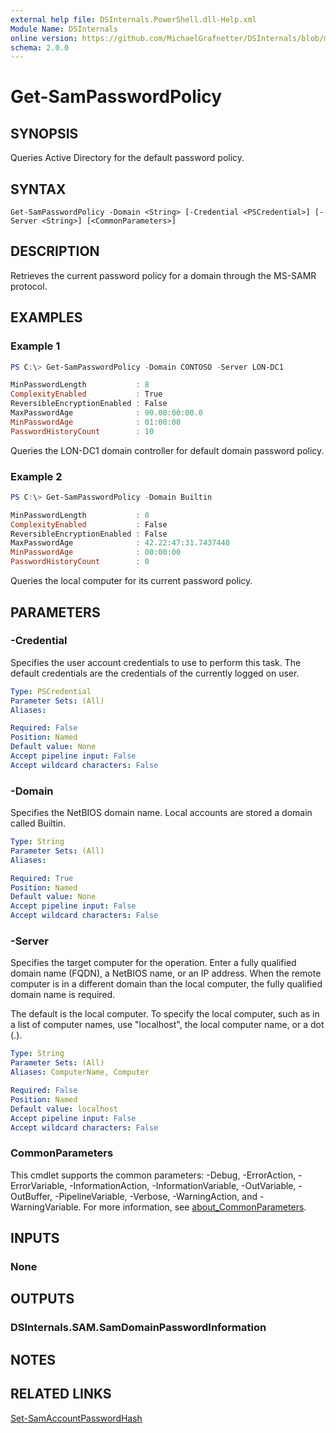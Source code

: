 ```yaml
---
external help file: DSInternals.PowerShell.dll-Help.xml
Module Name: DSInternals
online version: https://github.com/MichaelGrafnetter/DSInternals/blob/master/Documentation/PowerShell/Get-SamPasswordPolicy.md
schema: 2.0.0
---
```


# Get-SamPasswordPolicy

## SYNOPSIS
Queries Active Directory for the default password policy.

## SYNTAX

```
Get-SamPasswordPolicy -Domain <String> [-Credential <PSCredential>] [-Server <String>] [<CommonParameters>]
```

## DESCRIPTION
Retrieves the current password policy for a domain through the MS-SAMR protocol. 

## EXAMPLES

### Example 1
```powershell
PS C:\> Get-SamPasswordPolicy -Domain CONTOSO -Server LON-DC1

MinPasswordLength           : 8
ComplexityEnabled           : True
ReversibleEncryptionEnabled : False
MaxPasswordAge              : 90.00:00:00.0
MinPasswordAge              : 01:00:00
PasswordHistoryCount        : 10
```

Queries the LON-DC1 domain controller for default domain password policy.

### Example 2
```powershell
PS C:\> Get-SamPasswordPolicy -Domain Builtin

MinPasswordLength           : 0
ComplexityEnabled           : False
ReversibleEncryptionEnabled : False
MaxPasswordAge              : 42.22:47:31.7437440
MinPasswordAge              : 00:00:00
PasswordHistoryCount        : 0
```

Queries the local computer for its current password policy.

## PARAMETERS

### -Credential
Specifies the user account credentials to use to perform this task.
The default credentials are the credentials of the currently logged on user.

```yaml
Type: PSCredential
Parameter Sets: (All)
Aliases:

Required: False
Position: Named
Default value: None
Accept pipeline input: False
Accept wildcard characters: False
```

### -Domain
Specifies the NetBIOS domain name. Local accounts are stored a domain called Builtin.

```yaml
Type: String
Parameter Sets: (All)
Aliases:

Required: True
Position: Named
Default value: None
Accept pipeline input: False
Accept wildcard characters: False
```

### -Server

Specifies the target computer for the operation. Enter a fully qualified domain name (FQDN), a NetBIOS name, or an IP address. When the remote computer is in a different domain than the local computer, the fully qualified domain name is required.

The default is the local computer. To specify the local computer, such as in a list of computer names, use "localhost", the local computer name, or a dot (.).

```yaml
Type: String
Parameter Sets: (All)
Aliases: ComputerName, Computer

Required: False
Position: Named
Default value: localhost
Accept pipeline input: False
Accept wildcard characters: False
```

### CommonParameters
This cmdlet supports the common parameters: -Debug, -ErrorAction, -ErrorVariable, -InformationAction, -InformationVariable, -OutVariable, -OutBuffer, -PipelineVariable, -Verbose, -WarningAction, and -WarningVariable. For more information, see [about_CommonParameters](http://go.microsoft.com/fwlink/?LinkID=113216).

## INPUTS

### None

## OUTPUTS

### DSInternals.SAM.SamDomainPasswordInformation

## NOTES

## RELATED LINKS

[Set-SamAccountPasswordHash](Set-SamAccountPasswordHash.md)
